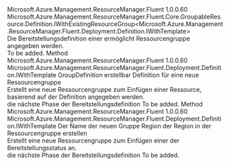 <Type Name="IWithGroup" FullName="Microsoft.Azure.Management.ResourceManager.Fluent.Deployment.Definition.IWithGroup">
  <TypeSignature Language="C#" Value="public interface IWithGroup : Microsoft.Azure.Management.ResourceManager.Fluent.Core.GroupableResource.Definition.IWithExistingResourceGroup&lt;Microsoft.Azure.Management.ResourceManager.Fluent.Deployment.Definition.IWithTemplate&gt;" />
  <TypeSignature Language="ILAsm" Value=".class public interface auto ansi abstract IWithGroup implements class Microsoft.Azure.Management.ResourceManager.Fluent.Core.GroupableResource.Definition.IWithExistingResourceGroup`1&lt;class Microsoft.Azure.Management.ResourceManager.Fluent.Deployment.Definition.IWithTemplate&gt;" />
  <TypeSignature Language="DocId" Value="T:Microsoft.Azure.Management.ResourceManager.Fluent.Deployment.Definition.IWithGroup" />
  <TypeSignature Language="VB.NET" Value="Public Interface IWithGroup&#xA;Implements IWithExistingResourceGroup(Of IWithTemplate)" />
  <TypeSignature Language="F#" Value="type IWithGroup = interface&#xA;    interface IWithExistingResourceGroup&lt;IWithTemplate&gt;" />
  <AssemblyInfo>
    <AssemblyName>Microsoft.Azure.Management.ResourceManager.Fluent</AssemblyName>
    <AssemblyVersion>1.0.0.60</AssemblyVersion>
  </AssemblyInfo>
  <Interfaces>
    <Interface>
      <InterfaceName>Microsoft.Azure.Management.ResourceManager.Fluent.Core.GroupableResource.Definition.IWithExistingResourceGroup&lt;Microsoft.Azure.Management.ResourceManager.Fluent.Deployment.Definition.IWithTemplate&gt;</InterfaceName>
    </Interface>
  </Interfaces>
  <Docs>
    <summary>
            Die Bereitstellungsdefinition einer ermöglicht Ressourcengruppe angegeben werden.
            </summary>
    <remarks>To be added.</remarks>
  </Docs>
  <Members>
    <Member MemberName="WithNewResourceGroup">
      <MemberSignature Language="C#" Value="public Microsoft.Azure.Management.ResourceManager.Fluent.Deployment.Definition.IWithTemplate WithNewResourceGroup (Microsoft.Azure.Management.ResourceManager.Fluent.Core.ResourceActions.ICreatable&lt;Microsoft.Azure.Management.ResourceManager.Fluent.IResourceGroup&gt; groupDefinition);" />
      <MemberSignature Language="ILAsm" Value=".method public hidebysig newslot virtual instance class Microsoft.Azure.Management.ResourceManager.Fluent.Deployment.Definition.IWithTemplate WithNewResourceGroup(class Microsoft.Azure.Management.ResourceManager.Fluent.Core.ResourceActions.ICreatable`1&lt;class Microsoft.Azure.Management.ResourceManager.Fluent.IResourceGroup&gt; groupDefinition) cil managed" />
      <MemberSignature Language="DocId" Value="M:Microsoft.Azure.Management.ResourceManager.Fluent.Deployment.Definition.IWithGroup.WithNewResourceGroup(Microsoft.Azure.Management.ResourceManager.Fluent.Core.ResourceActions.ICreatable{Microsoft.Azure.Management.ResourceManager.Fluent.IResourceGroup})" />
      <MemberSignature Language="VB.NET" Value="Public Function WithNewResourceGroup (groupDefinition As ICreatable(Of IResourceGroup)) As IWithTemplate" />
      <MemberSignature Language="F#" Value="abstract member WithNewResourceGroup : Microsoft.Azure.Management.ResourceManager.Fluent.Core.ResourceActions.ICreatable&lt;Microsoft.Azure.Management.ResourceManager.Fluent.IResourceGroup&gt; -&gt; Microsoft.Azure.Management.ResourceManager.Fluent.Deployment.Definition.IWithTemplate" Usage="iWithGroup.WithNewResourceGroup groupDefinition" />
      <MemberType>Method</MemberType>
      <AssemblyInfo>
        <AssemblyName>Microsoft.Azure.Management.ResourceManager.Fluent</AssemblyName>
        <AssemblyVersion>1.0.0.60</AssemblyVersion>
      </AssemblyInfo>
      <ReturnValue>
        <ReturnType>Microsoft.Azure.Management.ResourceManager.Fluent.Deployment.Definition.IWithTemplate</ReturnType>
      </ReturnValue>
      <Parameters>
        <Parameter Name="groupDefinition" Type="Microsoft.Azure.Management.ResourceManager.Fluent.Core.ResourceActions.ICreatable&lt;Microsoft.Azure.Management.ResourceManager.Fluent.IResourceGroup&gt;" />
      </Parameters>
      <Docs>
        <param name="groupDefinition">GroupDefinition erstellbar Definition für eine neue Ressourcengruppe</param>
        <summary>
            Erstellt eine neue Ressourcengruppe zum Einfügen einer Ressource, basierend auf der Definition angegeben werden.
            </summary>
        <returns>die nächste Phase der Bereitstellungsdefinition</returns>
        <remarks>To be added.</remarks>
      </Docs>
    </Member>
    <Member MemberName="WithNewResourceGroup">
      <MemberSignature Language="C#" Value="public Microsoft.Azure.Management.ResourceManager.Fluent.Deployment.Definition.IWithTemplate WithNewResourceGroup (string name, Microsoft.Azure.Management.ResourceManager.Fluent.Core.Region region);" />
      <MemberSignature Language="ILAsm" Value=".method public hidebysig newslot virtual instance class Microsoft.Azure.Management.ResourceManager.Fluent.Deployment.Definition.IWithTemplate WithNewResourceGroup(string name, class Microsoft.Azure.Management.ResourceManager.Fluent.Core.Region region) cil managed" />
      <MemberSignature Language="DocId" Value="M:Microsoft.Azure.Management.ResourceManager.Fluent.Deployment.Definition.IWithGroup.WithNewResourceGroup(System.String,Microsoft.Azure.Management.ResourceManager.Fluent.Core.Region)" />
      <MemberSignature Language="F#" Value="abstract member WithNewResourceGroup : string * Microsoft.Azure.Management.ResourceManager.Fluent.Core.Region -&gt; Microsoft.Azure.Management.ResourceManager.Fluent.Deployment.Definition.IWithTemplate" Usage="iWithGroup.WithNewResourceGroup (name, region)" />
      <MemberType>Method</MemberType>
      <AssemblyInfo>
        <AssemblyName>Microsoft.Azure.Management.ResourceManager.Fluent</AssemblyName>
        <AssemblyVersion>1.0.0.60</AssemblyVersion>
      </AssemblyInfo>
      <ReturnValue>
        <ReturnType>Microsoft.Azure.Management.ResourceManager.Fluent.Deployment.Definition.IWithTemplate</ReturnType>
      </ReturnValue>
      <Parameters>
        <Parameter Name="name" Type="System.String" />
        <Parameter Name="region" Type="Microsoft.Azure.Management.ResourceManager.Fluent.Core.Region" />
      </Parameters>
      <Docs>
        <param name="name">Der Name der neuen Gruppe</param>
        <param name="region">Region der Region in der Ressourcengruppe erstellen</param>
        <summary>
            Erstellt eine neue Ressourcengruppe zum Einfügen einer der Bereitstellungsstatus an.
            </summary>
        <returns>die nächste Phase der Bereitstellungsdefinition</returns>
        <remarks>To be added.</remarks>
      </Docs>
    </Member>
  </Members>
</Type>